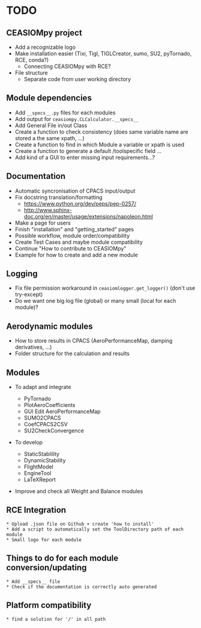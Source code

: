 # TODO

## CEASIOMpy project

* Add a recognizable logo
* Make installation easier (Tixi, Tigl, TIGLCreator, sumo, SU2, pyTornado, RCE, conda?)
    * Connecting CEASIOMpy with RCE?
* File structure
    * Separate code from user working directory

## Module dependencies

* Add `__specs__.py` files for each modules
* Add output for `ceasiompy.CLCalculator.__specs__`
* Add General File in/out Class
* Create a function to check consistency (does same variable name are stored a the same xpath, ...)
* Create a function to find in which Module a variable or xpath is used
* Create a function to generate a default /toolspecific field ...
* Add kind of a GUI to enter missing input requirements...?

## Documentation

* Automatic syncronisation of CPACS input/output
* Fix docstring translation/formatting
    * https://www.python.org/dev/peps/pep-0257/
    * http://www.sphinx-doc.org/en/master/usage/extensions/napoleon.html
* Make a page for users
* Finish "installation" and "getting_started" pages
* Possible workflow, module order/compatibility
* Create Test Cases and maybe module compatibility
* Continue "How to contribute to CEASIOMpy"
* Example for how to create and add a new module

## Logging

* Fix file permission workaround in `ceasiomlogger.get_logger()` (don't use try-except)
* Do we want one big log file (global) or many small (local for each module)?

## Aerodynamic modules
* How to store results in CPACS (AeroPerformanceMap, damping derivatives, ...)
* Folder structure for the calculation and results

## Modules

* To adapt and integrate
    * PyTornado
    * PlotAeroCoefficients
    * GUI Edit AeroPerformanceMap
    * SUMO2CPACS
    * CoefCPACS2CSV
    * SU2CheckConvergence

* To develop
    * StaticStablility
    * DynamicStability
    * FlightModel
    * EngineTool
    * LaTeXReport

* Improve and check all Weight and Balance modules


## RCE Integration
    * Upload .json file on Github + create 'how to install'
    * Add a script to automatically set the ToolDirectory path of each module
    * Small logo for each module


## Things to do for each module conversion/updating
    * Add __specs__ file
    * Check if the documentation is correctly auto generated

## Platform compatibility
    * find a solution for '/' in all path  
